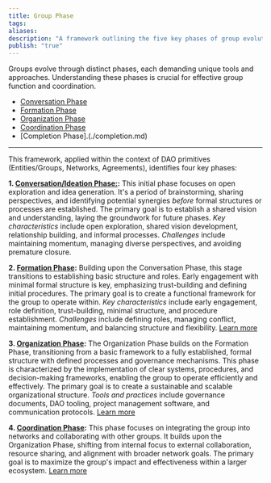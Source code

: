 ```yaml
---
title: Group Phase
tags: 
aliases: 
description: "A framework outlining the five key phases of group evolution, tailored for DAO contexts."
publish: "true"
---
```


Groups evolve through distinct phases, each demanding unique tools and approaches. Understanding these phases is crucial for effective group function and coordination. 

- [Conversation Phase](notes/dao-primitives/framework/phase/conversation.md)
- [Formation Phase](notes/dao-primitives/framework/phase/formation.md)
- [Organization Phase](notes/dao-primitives/framework/phase/organization.md)
- [Coordination Phase](notes/dao-primitives/framework/phase/coordination.md)
- [Completion Phase].(./completion.md)

---

This framework, applied within the context of DAO primitives (Entities/Groups, Networks, Agreements), identifies four key phases:

**1. [Conversation/Ideation Phase:](notes/dao-primitives/framework/phase/conversation.md):** This initial phase focuses on open exploration and idea generation.  It's a period of brainstorming, sharing perspectives, and identifying potential synergies *before* formal structures or processes are established.  The primary goal is to establish a shared vision and understanding, laying the groundwork for future phases.  *Key characteristics* include open exploration, shared vision development, relationship building, and informal processes.  *Challenges* include maintaining momentum, managing diverse perspectives, and avoiding premature closure. 

**2. [Formation Phase](notes/dao-primitives/framework/phase/formation.md):** Building upon the Conversation Phase, this stage transitions to establishing basic structure and roles.  Early engagement with minimal formal structure is key, emphasizing trust-building and defining initial procedures. The primary goal is to create a functional framework for the group to operate within. *Key characteristics* include early engagement, role definition, trust-building, minimal structure, and procedure establishment. *Challenges* include defining roles, managing conflict, maintaining momentum, and balancing structure and flexibility. [Learn more](notes/dao-primitives/framework/phase/formation.md)

**3. [Organization Phase](notes/dao-primitives/framework/phase/organization.md):**  The Organization Phase builds on the Formation Phase, transitioning from a basic framework to a fully established, formal structure with defined processes and governance mechanisms. This phase is characterized by the implementation of clear systems, procedures, and decision-making frameworks, enabling the group to operate efficiently and effectively. The primary goal is to create a sustainable and scalable organizational structure.  *Tools and practices* include governance documents, DAO tooling, project management software, and communication protocols. [Learn more](notes/dao-primitives/framework/phase/organization.md)

**4. [Coordination Phase](notes/dao-primitives/framework/phase/coordination.md):** This phase focuses on integrating the group into networks and collaborating with other groups.  It builds upon the Organization Phase, shifting from internal focus to external collaboration, resource sharing, and alignment with broader network goals. The primary goal is to maximize the group's impact and effectiveness within a larger ecosystem. [Learn more](notes/dao-primitives/framework/scale/coordination.md)


